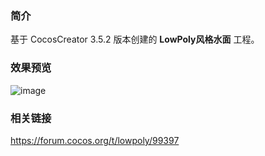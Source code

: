 ### 简介
基于 CocosCreator 3.5.2 版本创建的 **LowPoly风格水面** 工程。

### 效果预览
![image](../../../gif/202206/2022060202.gif)

### 相关链接
https://forum.cocos.org/t/lowpoly/99397
